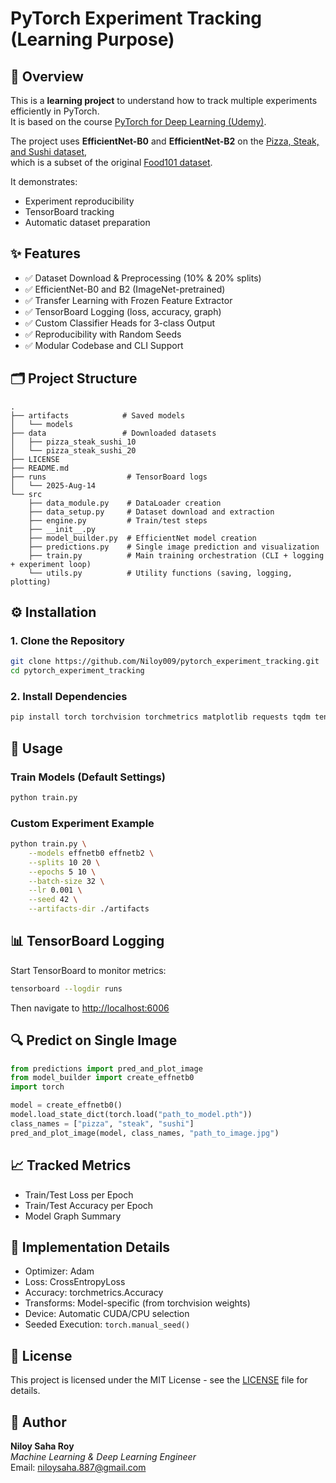 # PyTorch Experiment Tracking (Learning Purpose)

## 📌 Overview
This is a **learning project** to understand how to track multiple experiments efficiently in PyTorch.  
It is based on the course [PyTorch for Deep Learning (Udemy)](https://www.udemy.com/share/107xb23@RUavMD6_EBgSB_soCutfJzyeDMpzQTEweXRu6-4gPHcovnM6C0jsxC_hFu5xLbAK0w==/).

The project uses **EfficientNet-B0** and **EfficientNet-B2** on the [Pizza, Steak, and Sushi dataset](https://github.com/mrdbourke/pytorch-deep-learning),  
which is a subset of the original [Food101 dataset](https://data.vision.ee.ethz.ch/cvl/datasets_extra/food-101/).

It demonstrates:
- Experiment reproducibility  
- TensorBoard tracking  
- Automatic dataset preparation

## ✨ Features
- ✅ Dataset Download & Preprocessing (10% & 20% splits)
- ✅ EfficientNet-B0 and B2 (ImageNet-pretrained)
- ✅ Transfer Learning with Frozen Feature Extractor
- ✅ TensorBoard Logging (loss, accuracy, graph)
- ✅ Custom Classifier Heads for 3-class Output
- ✅ Reproducibility with Random Seeds
- ✅ Modular Codebase and CLI Support

## 🗂️ Project Structure
```
.
├── artifacts            # Saved models
│   └── models
├── data                 # Downloaded datasets
│   ├── pizza_steak_sushi_10
│   └── pizza_steak_sushi_20
├── LICENSE
├── README.md
├── runs                  # TensorBoard logs
│   └── 2025-Aug-14
└── src
    ├── data_module.py    # DataLoader creation
    ├── data_setup.py     # Dataset download and extraction
    ├── engine.py         # Train/test steps
    ├── __init__.py
    ├── model_builder.py  # EfficientNet model creation
    ├── predictions.py    # Single image prediction and visualization
    ├── train.py          # Main training orchestration (CLI + logging + experiment loop)
    └── utils.py          # Utility functions (saving, logging, plotting)

```

## ⚙️ Installation

### 1. Clone the Repository
```bash
git clone https://github.com/Niloy009/pytorch_experiment_tracking.git
cd pytorch_experiment_tracking
```

### 2. Install Dependencies
```bash
pip install torch torchvision torchmetrics matplotlib requests tqdm tensorboard
```

## 🚀 Usage

### Train Models (Default Settings)
```bash
python train.py
```

### Custom Experiment Example
```bash
python train.py \
    --models effnetb0 effnetb2 \
    --splits 10 20 \
    --epochs 5 10 \
    --batch-size 32 \
    --lr 0.001 \
    --seed 42 \
    --artifacts-dir ./artifacts
```

## 📊 TensorBoard Logging
Start TensorBoard to monitor metrics:
```bash
tensorboard --logdir runs
```
Then navigate to [http://localhost:6006](http://localhost:6006)

## 🔍 Predict on Single Image
```python
from predictions import pred_and_plot_image
from model_builder import create_effnetb0
import torch

model = create_effnetb0()
model.load_state_dict(torch.load("path_to_model.pth"))
class_names = ["pizza", "steak", "sushi"]
pred_and_plot_image(model, class_names, "path_to_image.jpg")
```

## 📈 Tracked Metrics
- Train/Test Loss per Epoch
- Train/Test Accuracy per Epoch
- Model Graph Summary

## 🧠 Implementation Details
- Optimizer: Adam
- Loss: CrossEntropyLoss
- Accuracy: torchmetrics.Accuracy
- Transforms: Model-specific (from torchvision weights)
- Device: Automatic CUDA/CPU selection
- Seeded Execution: `torch.manual_seed()`

## 📜 License
This project is licensed under the MIT License - see the [LICENSE](LICENSE) file for details.

## 👤 Author
**Niloy Saha Roy**  
_Machine Learning & Deep Learning Engineer_ <br>
Email: niloysaha.887@gmail.com
